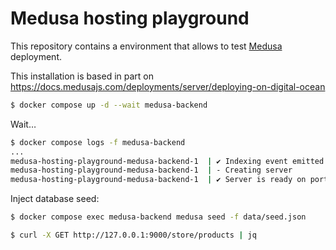 # Medusa hosting playground

This repository contains a environment that allows to test [Medusa](https://github.com/medusajs) deployment.

This installation is based in part on https://docs.medusajs.com/deployments/server/deploying-on-digital-ocean

```sh
$ docker compose up -d --wait medusa-backend
```

Wait…

```sh
$ docker compose logs -f medusa-backend
...
medusa-hosting-playground-medusa-backend-1  | ✔ Indexing event emitted – 10ms
medusa-hosting-playground-medusa-backend-1  | - Creating server
medusa-hosting-playground-medusa-backend-1  | ✔ Server is ready on port: 9000 – 11ms
```

Inject database seed:

```sh
$ docker compose exec medusa-backend medusa seed -f data/seed.json
```


```sh
$ curl -X GET http://127.0.0.1:9000/store/products | jq
```
